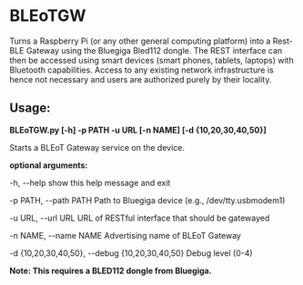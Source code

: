 # BLEoTGW
Turns a Raspberry Pi (or any other general computing platform) into a Rest-BLE Gateway using the Bluegiga Bled112 dongle.
The REST interface can then be accessed using smart devices (smart phones, tablets, laptops) with Bluetooth capabilities.
Access to any existing network infrastructure is hence not necessary and users are authorized purely by their locality.

## Usage:
**BLEoTGW.py [-h] -p PATH -u URL [-n NAME] [-d {10,20,30,40,50}]**

Starts a BLEoT Gateway service on the device.

**optional arguments:**

-h, --help            show this help message and exit

-p PATH, --path PATH  Path to Bluegiga device (e.g., /dev/tty.usbmodem1)

-u URL, --url URL     URL of RESTful interface that should be gatewayed

-n NAME, --name NAME  Advertising name of BLEoT Gateway

-d {10,20,30,40,50}, --debug {10,20,30,40,50} Debug level (0-4)

**Note: This requires a BLED112 dongle from Bluegiga.**